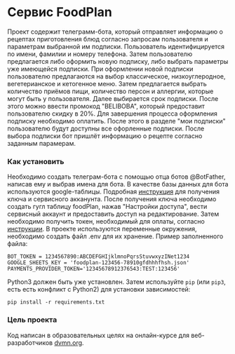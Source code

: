 # Сервис FoodPlan
Проект содержит телеграмм-бота, который отправляет информацию о рецептах
приготовления блюд согласно запросам пользователя и параметрам выбранной им подписки.
Пользователь идентифицируется по имени, фамилии и номеру телефона.
Затем пользователю предлагается либо оформить новую подписку, 
либо выбрать параметры уже имеющейся подписки. При оформлении новой подписки
пользователю предлагаются на выбор классическое, низкоуглеродное, вегетерианское и 
кетогенное меню. Затем предлагается выбрать количество приёмов пищи, количество персон
и аллергии, которые могут быть у пользователя. Далее выбирается срок подписки.
После этого можно ввести промокод "BELIBOBA", который предоставит пользователю скидку в 20%.
Для завершения процесса оформления подписку необходимо оплатить. 
После этого в разделе "мои подписки" пользователю будут доступны все офорленные 
подписки. После выбора подписки бот пришлёт информацию о рецепте согласно заданным парамерам.
### Как установить
Необходимо создать телеграм-бота с помощью отца ботов @BotFather, 
написав ему и выбрав имена для бота.
В качестве базы данных для бота используются google-таблицы.
Подробная [инструкция](https://habr.com/ru/post/483302/) для получения ключа и сервисного акканунта.
После получения ключа необходимо создать гугл таблицу foodPlan, нажав
"Настройки доступа", вести сервисный аккаунт и предоставить доступ на 
редактирование.
Затем необходимо получить токен, необходимый для оплаты, согласно [инструкции](https://core.telegram.org/bots/payments#getting-a-token).
В проекте используются переменные окружения, необходимо создать файл .env
для их хранение. Пример заполненного файла:
```
BOT_TOKEN = 1234567890:ABCDEFGHIjklmnoPqrsStuvwxyzINet1234
GOOGLE_SHEETS_KEY = 'foodplan-123456-78910gfdhhhfhsh.json'
PAYMENTS_PROVIDER_TOKEN='12345678912376543:TEST:123456'
```
Python3 должен быть уже установлен. 
Затем используйте `pip` (или `pip3`, есть есть конфликт с Python2) для установки зависимостей:
```
pip install -r requirements.txt
```
### Цель проекта
Код написан в образовательных целях на онлайн-курсе для веб-разработчиков [dvmn.org](https://dvmn.org/).
